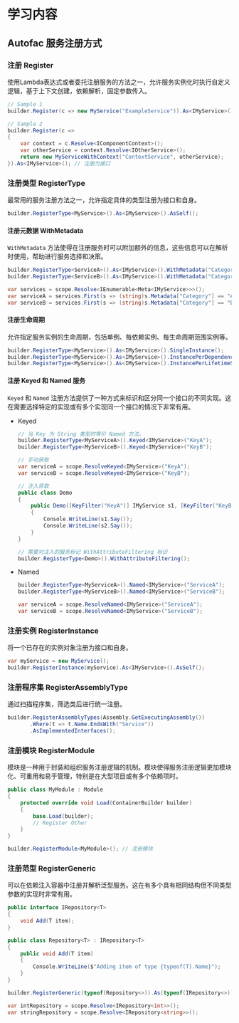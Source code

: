 # 学习内容
## Autofac 服务注册方式
### 注册 Register
使用Lambda表达式或者委托注册服务的方法之一，允许服务实例化时执行自定义逻辑，基于上下文创建，依赖解析，固定参数传入。
```csharp
// Sample 1
builder.Register(c => new MyService("ExampleService")).As<IMyService>(); // 注册为接口
```

```csharp
// Sample 2
builder.Register(c => 
{
	var context = c.Resolve<IComponentContext>();
	var otherService = context.Resolve<IOtherService>();
	return new MyServiceWithContext("ContextService", otherService);
}).As<IMyService>(); // 注册为接口
```

### 注册类型 RegisterType
最常用的服务注册方法之一，允许指定具体的类型注册为接口和自身。
```csharp
builder.RegisterType<MyService>().As<IMyService>().AsSelf();
```

#### 注册元数据 WithMetadata
`WithMetadata` 方法使得在注册服务时可以附加额外的信息，这些信息可以在解析时使用，帮助进行服务选择和决策。
```csharp
builder.RegisterType<ServiceA>().As<IMyService>().WithMetadata("Category", "A");
builder.RegisterType<ServiceB>().As<IMyService>().WithMetadata("Category", "B");

var services = scope.Resolve<IEnumerable<Meta<IMyService>>>();
var serviceA = services.First(s => (string)s.Metadata["Category"] == "A");
var serviceB = services.First(s => (string)s.Metadata["Category"] == "B");
```

#### 注册生命周期
允许指定服务实例的生命周期，包括单例、每依赖实例、每生命周期范围实例等。
``` csharp
builder.RegisterType<MyService>().As<IMyService>().SingleInstance();
builder.RegisterType<MyService>().As<IMyService>().InstancePerDependency();
builder.RegisterType<MyService>().As<IMyService>().InstancePerLifetimeScope();
```

#### 注册 Keyed 和 Named 服务
`Keyed` 和 `Named` 注册方法提供了一种方式来标识和区分同一个接口的不同实现。这在需要选择特定的实现或有多个实现同一个接口的情况下非常有用。

- Keyed
	```csharp
	// 当 Key 为 String 类型时等价 Named 方法。
	builder.RegisterType<MyServiceA>().Keyed<IMyService>("KeyA");
	builder.RegisterType<MyServiceB>().Keyed<IMyService>("KeyB");
	
	// 手动获取
	var serviceA = scope.ResolveKeyed<IMyService>("KeyA");
	var serviceB = scope.ResolveKeyed<IMyService>("KeyB");
	
	// 注入获取
	public class Demo
	{
		public Demo([KeyFilter("KeyA")] IMyService s1, [KeyFilter("KeyB")] IMyService s2)
		{
			Console.WriteLine(s1.Say());
			Console.WriteLine(s2.Say());
		}
	}
	
	// 需要对注入的服务标记 WithAttributeFiltering 标识
	builder.RegisterType<Demo>().WithAttributeFiltering();
	```

- Named
	```csharp
	builder.RegisterType<MyServiceA>().Named<IMyService>("ServiceA");
	builder.RegisterType<MyServiceB>().Named<IMyService>("ServiceB");
	
	var serviceA = scope.ResolveNamed<IMyService>("ServiceA");
	var serviceB = scope.ResolveNamed<IMyService>("ServiceB");
	```

### 注册实例 RegisterInstance
将一个已存在的实例对象注册为接口和自身。
``` csharp
var myService = new MyService();
builder.RegisterInstance(myService).As<IMyService>().AsSelf();
```

### 注册程序集 RegisterAssemblyType
通过扫描程序集，筛选类后进行统一注册。
```csharp
builder.RegisterAssemblyTypes(Assembly.GetExecutingAssembly())
       .Where(t => t.Name.EndsWith("Service"))
       .AsImplementedInterfaces();
```

### 注册模块 RegisterModule
模块是一种用于封装和组织服务注册逻辑的机制。模块使得服务注册逻辑更加模块化、可重用和易于管理，特别是在大型项目或有多个依赖项时。
```csharp
public class MyModule : Module  
{  
    protected override void Load(ContainerBuilder builder)  
    {
        base.Load(builder);
        // Register Other
    }
}

builder.RegisterModule<MyModule>(); // 注册模块
```

### 注册范型 RegisterGeneric
可以在依赖注入容器中注册并解析泛型服务。这在有多个具有相同结构但不同类型参数的实现时非常有用。

```csharp
public interface IRepository<T>
{
    void Add(T item);
}

public class Repository<T> : IRepository<T>
{
    public void Add(T item)
    {
        Console.WriteLine($"Adding item of type {typeof(T).Name}");
    }
}

builder.RegisterGeneric(typeof(Repository<>)).As(typeof(IRepository<>));

var intRepository = scope.Resolve<IRepository<int>>();
var stringRepository = scope.Resolve<IRepository<string>>();
```